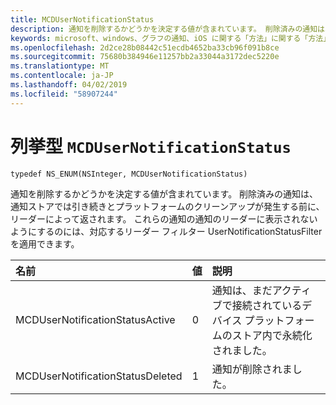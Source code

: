 ```yaml
---
title: MCDUserNotificationStatus
description: 通知を削除するかどうかを決定する値が含まれています。 削除済みの通知は、通知ストアでは引き続きとプラットフォームのクリーンアップが発生する前に、リーダーによって返されます。 これらの通知の通知のリーダーに表示されないようにするのには、対応するリーダー フィルター UserNotificationStatusFilter を適用できます。
keywords: microsoft、windows、グラフの通知、iOS に関する「方法」に関する「方法」の iPhone
ms.openlocfilehash: 2d2ce28b08442c51ecdb4652ba33cb96f091b8ce
ms.sourcegitcommit: 75680b384946e11257bb2a33044a3172dec5220e
ms.translationtype: MT
ms.contentlocale: ja-JP
ms.lasthandoff: 04/02/2019
ms.locfileid: "58907244"
---
```

# <a name="enum-mcdusernotificationstatus"></a>列挙型 `MCDUserNotificationStatus`

```
typedef NS_ENUM(NSInteger, MCDUserNotificationStatus)
```

通知を削除するかどうかを決定する値が含まれています。 削除済みの通知は、通知ストアでは引き続きとプラットフォームのクリーンアップが発生する前に、リーダーによって返されます。 これらの通知の通知のリーダーに表示されないようにするのには、対応するリーダー フィルター UserNotificationStatusFilter を適用できます。 

|名前 | 値 | 説明 |
|:-- |:-- |:-- |
|   MCDUserNotificationStatusActive |0| 通知は、まだアクティブで接続されているデバイス プラットフォームのストア内で永続化されました。 |
|   MCDUserNotificationStatusDeleted | 1| 通知が削除されました。|